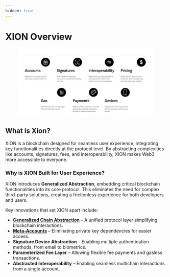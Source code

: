 ```yaml
---
hidden: true
---
```


# XION Overview

<figure><img src="../../.gitbook/assets/XION Infrastructure Graphic Chain Abstraction 2.png" alt=""><figcaption></figcaption></figure>

## What is Xion?

XION is a blockchain designed for seamless user experience, integrating key functionalities directly at the protocol level. By abstracting complexities like accounts, signatures, fees, and interoperability, XION makes Web3 more accessible to everyone.

### Why is XION Built for User Experience?

XION introduces **Generalized Abstraction**, embedding critical blockchain functionalities into its core protocol. This eliminates the need for complex third-party solutions, creating a frictionless experience for both developers and users.

Key innovations that set XION apart include:

* [**Generalized Chain Abstraction**](generalized-chain-abstraction.md) – A unified protocol layer simplifying blockchain interactions.
* [**Meta-Accounts**](xions-meta-accounts.md) – Eliminating private key dependencies for easier access.
* **Signature Device Abstraction** – Enabling multiple authentication methods, from email to biometrics.
* **Parameterized Fee Layer** – Allowing flexible fee payments and gasless transactions.
* **Abstracted Interoperability** – Enabling seamless multichain interactions from a single account.

